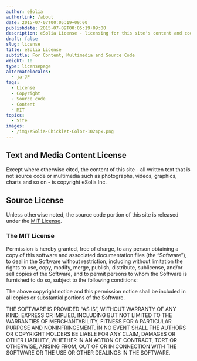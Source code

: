 ```yaml
---
author: eSolia
authorlink: /about
date: 2015-07-07T00:05:19+09:00
publishdate: 2015-07-09T00:05:19+09:00
description: eSolia License - licensing for this site's content and code.
draft: false
slug: license
title: eSolia License
subtitle: For Content, Multimedia and Source Code
weight: 10
type: licensepage
alternatelocales:
  - ja-JP
tags:
  - License
  - Copyright
  - Source code
  - Content
  - MIT
topics:
  - Site
images:
  - /img/eSolia-Chicklet-Color-1024px.png
---
```


## Text and Media Content License

Except where otherwise cited, the content of this site - all written text that is not source code or multimedia such as photographs, videos, graphics, charts and so on - is copyright eSolia Inc.

## Source License

Unless otherwise noted, the source code portion of this site is released under the [MIT License](http://opensource.org/licenses/MIT).

### The MIT License

Permission is hereby granted, free of charge, to any person obtaining a copy of this software and associated documentation files (the “Software”), to deal in the Software without restriction, including without limitation the rights to use, copy, modify, merge, publish, distribute, sublicense, and/or sell copies of the Software, and to permit persons to whom the Software is furnished to do so, subject to the following conditions:

The above copyright notice and this permission notice shall be included in all copies or substantial portions of the Software.

THE SOFTWARE IS PROVIDED “AS IS”, WITHOUT WARRANTY OF ANY KIND, EXPRESS OR IMPLIED, INCLUDING BUT NOT LIMITED TO THE WARRANTIES OF MERCHANTABILITY, FITNESS FOR A PARTICULAR PURPOSE AND NONINFRINGEMENT. IN NO EVENT SHALL THE AUTHORS OR COPYRIGHT HOLDERS BE LIABLE FOR ANY CLAIM, DAMAGES OR OTHER LIABILITY, WHETHER IN AN ACTION OF CONTRACT, TORT OR OTHERWISE, ARISING FROM, OUT OF OR IN CONNECTION WITH THE SOFTWARE OR THE USE OR OTHER DEALINGS IN THE SOFTWARE.
